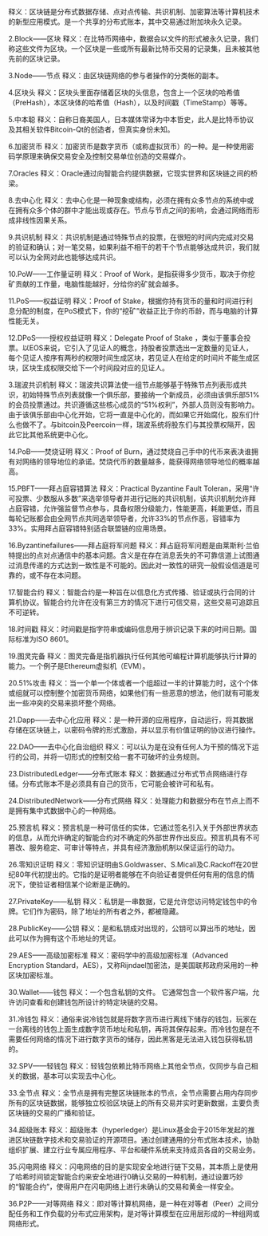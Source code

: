 
释义：区块链是分布式数据存储、点对点传输、共识机制、加密算法等计算机技术的新型应用模式。是一个共享的分布式账本，其中交易通过附加块永久记录。

2.Block——区块
释义：在比特币网络中，数据会以文件的形式被永久记录，我们称这些文件为区块。一个区块是一些或所有最新比特币交易的记录集，且未被其他先前的区块记录。

3.Node——节点
释义：由区块链网络的参与者操作的分类帐的副本。

4.区块头
释义：区块头里面存储着区块的头信息，包含上一个区块的哈希值（PreHash），本区块体的哈希值（Hash），以及时间戳（TimeStamp）等等。

5.中本聪
释义：自称日裔美国人，日本媒体常译为中本哲史，此人是比特币协议及其相关软件Bitcoin-Qt的创造者，但真实身份未知。

6.加密货币
释义：加密货币是数字货币（或称虚拟货币）的一种。是一种使用密码学原理来确保交易安全及控制交易单位创造的交易媒介。

7.Oracles
释义：Oracle通过向智能合约提供数据，它现实世界和区块链之间的桥梁。

8.去中心化
释义：去中心化是一种现象或结构，必须在拥有众多节点的系统中或在拥有众多个体的群中才能出现或存在。节点与节点之间的影响，会通过网络而形成非线性因果关系。

9.共识机制
释义：共识机制是通过特殊节点的投票，在很短的时间内完成对交易的验证和确认；对一笔交易，如果利益不相干的若干个节点能够达成共识，我们就可以认为全网对此也能够达成共识。

10.PoW——工作量证明
释义：Proof of Work，是指获得多少货币，取决于你挖矿贡献的工作量，电脑性能越好，分给你的矿就会越多。

11.PoS——权益证明
释义：Proof of Stake，根据你持有货币的量和时间进行利息分配的制度，在PoS模式下，你的“挖矿”收益正比于你的币龄，而与电脑的计算性能无关。

12.DPoS——授权权益证明
释义：Delegate Proof of Stake ，类似于董事会投票。以EOS来说，它引入了见证人的概念，持股者投票选出一定数量的见证人，每个见证人按序有两秒的权限时间生成区块，若见证人在给定的时间片不能生成区块，区块生成权限交给下一个时间段对应的见证人。

3.瑞波共识机制
释义：瑞波共识算法使一组节点能够基于特殊节点列表形成共识，初始特殊节点列表就像一个俱乐部，要接纳一个新成员，必须由该俱乐部51%的会员投票通过。共识遵循这些核心成员的“51%权利”，外部人员则没有影响力。由于该俱乐部由中心化开始，它将一直是中心化的，而如果它开始腐化，股东们什么也做不了。与bitcoin及Peercoin一样，瑞波系统将股东们与其投票权隔开，因此它比其他系统更中心化。

14.PoB——焚烧证明
释义：Proof of Burn，通过焚烧自己手中的代币来表决谁拥有对网络的领导地位的承诺。焚烧代币的数量越多，能获得网络领导地位的概率越高。

15.PBFT——拜占庭容错算法
释义：Practical Byzantine Fault Toleran，采用“许可投票、少数服从多数”来选举领导者并进行记账的共识机制，该共识机制允许拜占庭容错，允许强监督节点参与，具备权限分级能力，性能更高，耗能更低，而且每轮记账都会由全网节点共同选举领导者，允许33%的节点作恶，容错率为33%。实用拜占庭容错特别适合联盟链的应用场景。

16.Byzantinefailures——拜占庭将军问题
释义：拜占庭将军问题是由莱斯利·兰伯特提出的点对点通信中的基本问题。含义是在存在消息丢失的不可靠信道上试图通过消息传递的方式达到一致性是不可能的。因此对一致性的研究一般假设信道是可靠的，或不存在本问题。

17.智能合约
释义：智能合约是一种旨在以信息化方式传播、验证或执行合同的计算机协议。智能合约允许在没有第三方的情况下进行可信交易，这些交易可追踪且不可逆转。

18.时间戳
释义：时间戳是指字符串或编码信息用于辨识记录下来的时间日期。国际标准为ISO 8601。

19.图灵完备
释义：图灵完备是指机器执行任何其他可编程计算机能够执行计算的能力。一个例子是Ethereum虚拟机（EVM）。

20.51%攻击
释义：当一个单一个体或者一个组超过一半的计算能力时，这个个体或组就可以控制整个加密货币网络，如果他们有一些恶意的想法，他们就有可能发出一些冲突的交易来损坏整个网络。

21.Dapp——去中心化应用
释义：是一种开源的应用程序，自动运行，将其数据存储在区块链上，以密码令牌的形式激励，并以显示有价值证明的协议进行操作。

22.DAO——去中心化自治组织
释义：可以认为是在没有任何人为干预的情况下运行的公司，并将一切形式的控制交给一套不可破坏的业务规则。

23.DistributedLedger——分布式账本
释义：数据通过分布式节点网络进行存储。分布式账本不是必须具有自己的货币，它可能会被许可和私有。

24.DistributedNetwork——分布式网络
释义：处理能力和数据分布在节点上而不是拥有集中式数据中心的一种网络。

25.预言机
释义：预言机是一种可信任的实体，它通过签名引入关于外部世界状态的信息，从而允许确定的智能合约对不确定的外部世界作出反应。预言机具有不可篡改、服务稳定、可审计等特点，并具有经济激励机制以保证运行的动力。

26.零知识证明
释义：零知识证明由S.Goldwasser、S.Micali及C.Rackoff在20世纪80年代初提出的。它指的是证明者能够在不向验证者提供任何有用的信息的情况下，使验证者相信某个论断是正确的。

27.PrivateKey——私钥
释义：私钥是一串数据，它是允许您访问特定钱包中的令牌。它们作为密码，除了地址的所有者之外，都被隐藏。

28.PublicKey——公钥
释义：是和私钥成对出现的，公钥可以算出币的地址，因此可以作为拥有这个币地址的凭证。

29.AES——高级加密标准
释义：密码学中的高级加密标准（Advanced Encryption Standard，AES），又称Rijndael加密法，是美国联邦政府采用的一种区块加密标准。

30.Wallet——钱包
释义：一个包含私钥的文件。 它通常包含一个软件客户端，允许访问查看和创建钱包所设计的特定块链的交易。

31.冷钱包
释义：通俗来说冷钱包就是将数字货币进行离线下储存的钱包，玩家在一台离线的钱包上面生成数字货币地址和私钥，再将其保存起来。而冷钱包是在不需要任何网络的情况下进行数字货币的储存，因此黑客是无法进入钱包获得私钥的。

32.SPV——轻钱包
释义：轻钱包依赖比特币网络上其他全节点，仅同步与自己相关的数据，基本可以实现去中心化。

33.全节点
释义：全节点是拥有完整区块链账本的节点，全节点需要占用内存同步所有的区块链数据，能够独立校验区块链上的所有交易并实时更新数据，主要负责区块链的交易的广播和验证。

34.超级账本
释义：超级账本（hyperledger）是Linux基金会于2015年发起的推进区块链数字技术和交易验证的开源项目。通过创建通用的分布式账本技术，协助组织扩展、建立行业专属应用程序、平台和硬件系统来支持成员各自的交易业务。

35.闪电网络
释义：闪电网络的目的是实现安全地进行链下交易，其本质上是使用了哈希时间锁定智能合约来安全地进行0确认交易的一种机制，通过设置巧妙的“智能合约”，使得用户在闪电网络上进行未确认的交易和黄金一样安全。

36.P2P——对等网络
释义：即对等计算机网络，是一种在对等者（Peer）之间分配任务和工作负载的分布式应用架构，是对等计算模型在应用层形成的一种组网或网络形式。
